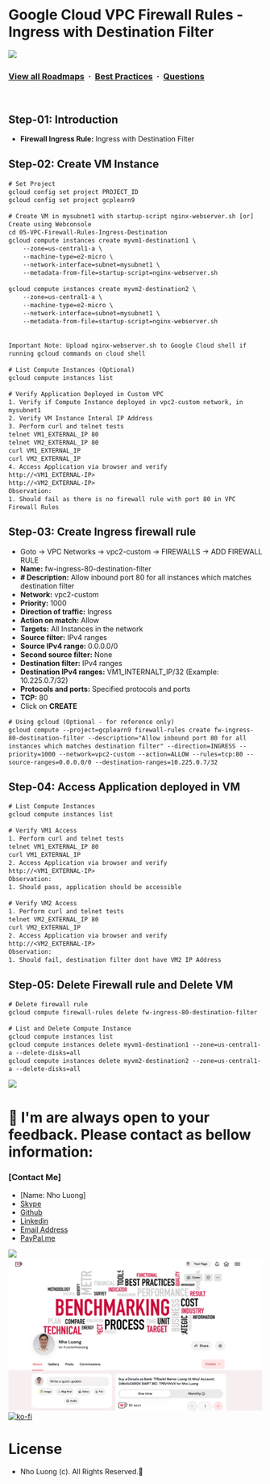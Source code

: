 # Google Cloud VPC Firewall Rules - Ingress with Destination Filter

![](https://i.imgur.com/waxVImv.png)
### [View all Roadmaps](https://github.com/nholuongut/all-roadmaps) &nbsp;&middot;&nbsp; [Best Practices](https://github.com/nholuongut/all-roadmaps/blob/main/public/best-practices/) &nbsp;&middot;&nbsp; [Questions](https://www.linkedin.com/in/nholuong/)
<br/>

## Step-01: Introduction
- **Firewall Ingress Rule:** Ingress with Destination Filter

## Step-02: Create VM Instance
```t
# Set Project 
gcloud config set project PROJECT_ID
gcloud config set project gcplearn9

# Create VM in mysubnet1 with startup-script nginx-webserver.sh [or] Create using Webconsole
cd 05-VPC-Firewall-Rules-Ingress-Destination
gcloud compute instances create myvm1-destination1 \
    --zone=us-central1-a \
    --machine-type=e2-micro \
    --network-interface=subnet=mysubnet1 \
    --metadata-from-file=startup-script=nginx-webserver.sh

gcloud compute instances create myvm2-destination2 \
    --zone=us-central1-a \
    --machine-type=e2-micro \
    --network-interface=subnet=mysubnet1 \
    --metadata-from-file=startup-script=nginx-webserver.sh


Important Note: Upload nginx-webserver.sh to Google Cloud shell if running gcloud commands on cloud shell

# List Compute Instances (Optional)
gcloud compute instances list   

# Verify Application Deployed in Custom VPC
1. Verify if Compute Instance deployed in vpc2-custom network, in mysubnet1
2. Verify VM Instance Interal IP Address
3. Perform curl and telnet tests
telnet VM1_EXTERNAL_IP 80
telnet VM2_EXTERNAL_IP 80
curl VM1_EXTERNAL_IP
curl VM2_EXTERNAL_IP
4. Access Application via browser and verify
http://<VM1_EXTERNAL-IP>
http://<VM2_EXTERNAL-IP>
Observation:
1. Should fail as there is no firewall rule with port 80 in VPC Firewall Rules
```

## Step-03: Create Ingress firewall rule
- Goto -> VPC Networks -> vpc2-custom -> FIREWALLS -> ADD FIREWALL RULE
- **Name:** fw-ingress-80-destination-filter
- **# Description:** Allow inbound port 80 for all instances which matches destination filter
- **Network:** vpc2-custom
- **Priority:** 1000
- **Direction of traffic:** Ingress
- **Action on match:** Allow
- **Targets:** All Instances in the network
- **Source filter:** IPv4 ranges
- **Source IPv4 range:** 0.0.0.0/0
- **Second source filter:** None
- **Destination filter:** IPv4 ranges
- **Destination IPv4 ranges:** VM1_INTERNALT_IP/32 (Example: 10.225.0.7/32)
- **Protocols and ports:** Specified protocols and ports
- **TCP:** 80
- Click on **CREATE**
```t
# Using gcloud (Optional - for reference only)
gcloud compute --project=gcplearn9 firewall-rules create fw-ingress-80-destination-filter --description="Allow inbound port 80 for all instances which matches destination filter" --direction=INGRESS --priority=1000 --network=vpc2-custom --action=ALLOW --rules=tcp:80 --source-ranges=0.0.0.0/0 --destination-ranges=10.225.0.7/32
```
## Step-04: Access Application deployed in VM
```t
# List Compute Instances
gcloud compute instances list   

# Verify VM1 Access
1. Perform curl and telnet tests
telnet VM1_EXTERNAL_IP 80
curl VM1_EXTERNAL_IP
2. Access Application via browser and verify
http://<VM1_EXTERNAL-IP>
Observation:
1. Should pass, application should be accessible

# Verify VM2 Access
1. Perform curl and telnet tests
telnet VM2_EXTERNAL_IP 80
curl VM2_EXTERNAL_IP
2. Access Application via browser and verify
http://<VM2_EXTERNAL-IP>
Observation:
1. Should fail, destination filter dont have VM2 IP Address
```

## Step-05: Delete Firewall rule and Delete VM
```t
# Delete firewall rule
gcloud compute firewall-rules delete fw-ingress-80-destination-filter

# List and Delete Compute Instance
gcloud compute instances list 
gcloud compute instances delete myvm1-destination1 --zone=us-central1-a --delete-disks=all 
gcloud compute instances delete myvm2-destination2 --zone=us-central1-a --delete-disks=all 
```

![](https://i.i/Users/nholu/Documents/Donate.png/Users/nholu/Documents/Donate.pngmgur.com/waxVImv.png)
# 🚀 I'm are always open to your feedback.  Please contact as bellow information:
### [Contact Me]
* [Name: Nho Luong]
* [Skype](luongutnho_skype)
* [Github](https://github.com/nholuongut/)
* [Linkedin](https://www.linkedin.com/in/nholuong/)
* [Email Address](luongutnho@hotmail.com)
* [PayPal.me](https://www.paypal.com/paypalme/nholuongut)

![](https://i.imgur.com/waxVImv.png)
![](Donate.png)
[![ko-fi](https://ko-fi.com/img/githubbutton_sm.svg)](https://ko-fi.com/nholuong)

# License
* Nho Luong (c). All Rights Reserved.🌟
